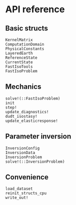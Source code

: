 # API reference

## Basic structs

```@docs
KernelMatrix
ComputationDomain
PhysicalConstants
LayeredEarth
ReferenceState
CurrentState
FastIsoTools
FastIsoProblem
```

## Mechanics

```@docs
solve!(::FastIsoProblem)
init
step!
update_diagnostics!
dudt_isostasy!
update_elasticresponse!
```

## Parameter inversion

```@docs
InversionConfig
InversionData
InversionProblem
solve!(::InversionProblem)
```

## Convenience

```@docs
load_dataset
reinit_structs_cpu
write_out!
```